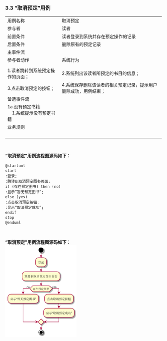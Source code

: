 ###     3.3 “取消预定”用例
|||
|:-------|:-------------| 
|用例名称|取消预定|
|参与者|读者|
|前置条件|读者登录到系统并存在预定操作的记录|
|后置条件|删除原有的预定记录|
|主事件流|
|参与者动作|系统行为|
|1.读者跳转到系统预定操作的页面；<br><br>3.点击取消预定的按钮；|<br>2.系统列出该读者所预定的书目的信息；<br><br>4.系统保存删除该读者的相关预定记录，提示用户删除成功，用例结束；|
|备选事件流|
|1a.没有预定书籍<br>&nbsp;&nbsp;&nbsp;&nbsp;1.系统提示没有预定书籍<br>|
|业务规则|
|&nbsp;|
<br>

**“取消预定”用例流程图源码如下：**
``` 
@startuml
start
:登录;
:跳转到取消预定图书页面;
if (存在预定图书) then (no)
:显示“暂无预定图书”;
else (yes)
:点击取消预定按钮;
:显示“取消预定成功”;
endif
stop
@enduml

```
<br>

**“取消预定”用例流程图源码如下：**
<br>
![uc1_flow](a_list_3.png)
